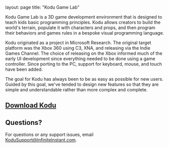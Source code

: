 layout: page
title: "Kodu Game Lab"

Kodu Game Lab is a 3D game development environment that is designed to teach kids basic programming principles. Kodu allows creators to build the world's terrain, populate it with characters and props, and then program their behaviors and games rules in a bespoke visual programming language.

Kodu originated as a project in Microsoft Research. The original target platform was the Xbox 360 using C3, XNA, and releasing via the Indie Games Channel. The choice of releasing on the Xbox informed much of the early UI development since everything needed to be done using a game controller. Since porting to the PC, support for keyboard, mouse, and touch have been added.

The goal for Kodu has always been to be as easy as possible for new users. Guided by this goal, we've tended to design new features so that they are simple and understandable rather than more complex and complete.

## [Download Kodu](https://scoy.github.io/KoduGameLab/downloads)

## Questions?
For questions or any support issues, email <KoduSupport@InfiniteInstant.com>.
